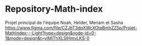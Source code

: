 # Repository-Math-index
Projet principal de l'équipe Noah, Helder, Meriam et Sasha
https://www.figma.com/file/CZJbT3dqXWcXOtaBmhZZ5p/Projet-MathIndex---Light?type=design&node-id=0-1&mode=design&t=yIMiThXLSIHmvLKS-0

